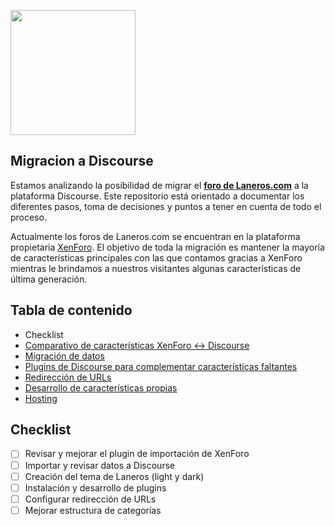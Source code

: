 <a href="https://www.laneros.com/"><img src="https://static.laneros.net/logos/laneros.png" width="200"></a>

## Migracion a Discourse
Estamos analizando la posibilidad de migrar el [**foro de Laneros.com**](https://www.laneros.com/foros) a la plataforma Discourse. Este repositorio está orientado a documentar los diferentes pasos, toma de decisiones y puntos a tener en cuenta de todo el proceso.

Actualmente los foros de Laneros.com se encuentran en la plataforma propietaria [XenForo](https://www.xenforo.com). El objetivo de toda la migración es mantener la mayoría de características principales con las que contamos gracias a XenForo mientras le brindamos a nuestros visitantes algunas características de última generación.

## Tabla de contenido
- Checklist
- [Comparativo de características XenForo <-> Discourse](CARACTERISTICAS.md)
- [Migración de datos](MIGRACION.md)
- [Plugins de Discourse para complementar características faltantes](PLUGINS.md)
- [Redirección de URLs](REDIRECCION.md)
- [Desarrollo de características propias](DESARROLLO.md)
- [Hosting](HOSTING.md)

## Checklist
- [ ] Revisar y mejorar el plugin de importación de XenForo
- [ ] Importar y revisar datos a Discourse
- [ ] Creación del tema de Laneros (light y dark)
- [ ] Instalación y desarrollo de plugins
- [ ] Configurar redirección de URLs
- [ ] Mejorar estructura de categorías

